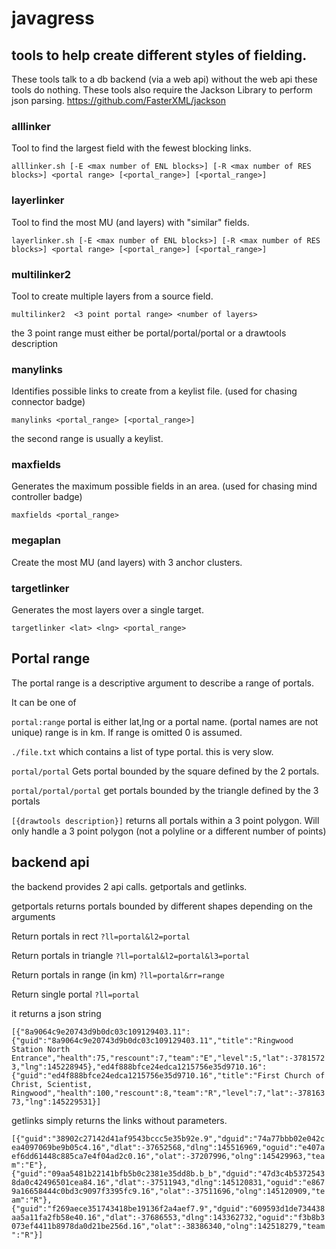 # javagress
## tools to help create different styles of fielding.
These tools talk to a db backend (via a web api) without the web api these tools do nothing.
These tools also require the Jackson Library to perform json parsing. https://github.com/FasterXML/jackson

### alllinker 
Tool to find the largest field with the fewest blocking links.

`alllinker.sh [-E <max number of ENL blocks>] [-R <max number of RES blocks>] <portal range> [<portal_range>] [<portal_range>]`

### layerlinker
Tool to find the most MU (and layers) with "similar" fields.

`layerlinker.sh [-E <max number of ENL blocks>] [-R <max number of RES blocks>] <portal range> [<portal_range>] [<portal_range>]`

### multilinker2
Tool to create multiple layers from a source field.

`multilinker2  <3 point portal range> <number of layers>`

the 3 point range must either be portal/portal/portal or a drawtools description

### manylinks
Identifies possible links to create from a keylist file. (used for chasing connector badge)

`manylinks <portal_range> [<portal_range>]`

the second range is usually a keylist.

### maxfields
Generates the maximum possible fields in an area. (used for chasing mind controller badge)

`maxfields <portal_range>`

### megaplan
Create the most MU (and layers) with 3 anchor clusters.


### targetlinker
Generates the most layers over a single target. 

`targetlinker <lat> <lng> <portal_range>`

## Portal range 
The portal range is a descriptive argument to describe a range of portals.

It can be one of

`portal:range` 
portal is either lat,lng or a portal name. (portal names are not unique)
range is in km.  If range is omitted 0 is assumed.

`./file.txt`
which contains a list of type portal. this is very slow.

`portal/portal`
Gets portal bounded by the square defined by the 2 portals.

`portal/portal/portal`
get portals bounded by the triangle defined by the 3 portals

`[{drawtools description}]`
returns all portals within a 3 point polygon.  Will only handle a 3 point polygon (not a polyline or a different number of points)

## backend api

the backend provides 2 api calls. getportals and getlinks.

getportals returns portals bounded by different shapes depending on the arguments

Return portals in rect `?ll=portal&l2=portal`

Return portals in triangle `?ll=portal&l2=portal&l3=portal`

Return portals in range (in km) `?ll=portal&rr=range`

Return single portal `?ll=portal`

it returns a json string

`[{"8a9064c9e20743d9b0dc03c109129403.11":{"guid":"8a9064c9e20743d9b0dc03c109129403.11","title":"Ringwood Station North Entrance","health":75,"rescount":7,"team":"E","level":5,"lat":-37815723,"lng":145228945},"ed4f888bfce24edca1215756e35d9710.16":{"guid":"ed4f888bfce24edca1215756e35d9710.16","title":"First Church of Christ, Scientist, Ringwood","health":100,"rescount":8,"team":"R","level":7,"lat":-37816373,"lng":145229531}]`

getlinks simply returns the links without parameters. 

`[{"guid":"38902c27142d41af9543bccc5e35b92e.9","dguid":"74a77bbb02e042cea4097069be9b05c4.16","dlat":-37652568,"dlng":145516969,"oguid":"e407aef6dd61448c885ca7e4f04ad2c0.16","olat":-37207996,"olng":145429963,"team":"E"},{"guid":"09aa5481b22141bfb5b0c2381e35dd8b.b_b","dguid":"47d3c4b53725438da0c42496501cea84.16","dlat":-37511943,"dlng":145120831,"oguid":"e8679a16658444c0bd3c9097f3395fc9.16","olat":-37511696,"olng":145120909,"team":"R"},{"guid":"f269aece351743418be19136f2a4aef7.9","dguid":"609593d1de734438aa5a11fa2fb58e40.16","dlat":-37686553,"dlng":143362732,"oguid":"f3b8b3073ef4411b8978da0d21be256d.16","olat":-38386340,"olng":142518279,"team":"R"}]`
